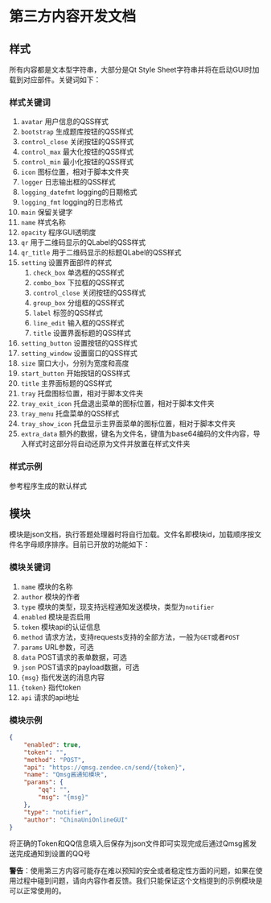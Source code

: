 # 第三方内容开发文档

## 样式

所有内容都是文本型字符串，大部分是Qt Style Sheet字符串并将在启动GUI时加载到对应部件。关键词如下：  

### 样式关键词

1. `avatar` 用户信息的QSS样式
2. `bootstrap` 生成题库按钮的QSS样式
3. `control_close` 关闭按钮的QSS样式
4. `control_max` 最大化按钮的QSS样式
5. `control_min` 最小化按钮的QSS样式
6. `icon` 图标位置，相对于脚本文件夹
7. `logger` 日志输出框的QSS样式
8. `logging_datefmt` logging的日期格式
9. `logging_fmt` logging的日志格式
10. `main` 保留关键字
11. `name` 样式名称
12. `opacity` 程序GUI透明度
13. `qr` 用于二维码显示的QLabel的QSS样式
14. `qr_title` 用于二维码显示的标题QLabel的QSS样式
15. `setting` 设置界面部件的样式
    1. `check_box` 单选框的QSS样式
    2. `combo_box` 下拉框的QSS样式
    3. `control_close` 关闭按钮的QSS样式
    4. `group_box` 分组框的QSS样式
    5. `label` 标签的QSS样式
    6. `line_edit` 输入框的QSS样式
    7. `title` 设置界面标题的QSS样式
16. `setting_button` 设置按钮的QSS样式
17. `setting_window` 设置窗口的QSS样式
18. `size` 窗口大小，分别为宽度和高度
19. `start_button` 开始按钮的QSS样式
20. `title` 主界面标题的QSS样式
21. `tray` 托盘图标位置，相对于脚本文件夹
22. `tray_exit_icon` 托盘退出菜单的图标位置，相对于脚本文件夹
23. `tray_menu` 托盘菜单的QSS样式
24. `tray_show_icon` 托盘显示主界面菜单的图标位置，相对于脚本文件夹
25. `extra_data` 额外的数据，键名为文件名，键值为base64编码的文件内容，导入样式时这部分将自动还原为文件并放置在样式文件夹

### 样式示例

参考程序生成的默认样式

## 模块

模块是json文档，执行答题处理器时将自行加载。文件名即模块id，加载顺序按文件名字母顺序排序。目前已开放的功能如下：

### 模块关键词

1. `name` 模块的名称
2. `author` 模块的作者
3. `type` 模块的类型，现支持远程通知发送模块，类型为`notifier`
4. `enabled` 模块是否启用
5. `token` 模块api的认证信息
6. `method` 请求方法，支持requests支持的全部方法，一般为`GET`或者`POST`
7. `params` URL参数，可选
8. `data` POST请求的表单数据，可选
9. `json` POST请求的payload数据，可选
10. `{msg}` 指代发送的消息内容
11. `{token}` 指代token
12. `api` 请求的api地址

### 模块示例

```json
{
    "enabled": true,
    "token": "",
    "method": "POST",
    "api": "https://qmsg.zendee.cn/send/{token}",
    "name": "Qmsg酱通知模块",
    "params": {
        "qq": "",
        "msg": "{msg}"
    },
    "type": "notifier",
    "author": "ChinaUniOnlineGUI"
}
```

将正确的Token和QQ信息填入后保存为json文件即可实现完成后通过Qmsg酱发送完成通知到设置的QQ号

**警告**：使用第三方内容可能存在难以预知的安全或者稳定性方面的问题，如果在使用过程中碰到问题，请向内容作者反馈。我们只能保证这个文档提到的示例模块是可以正常使用的。
